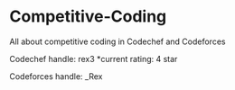 # Competitive-Coding
All about competitive coding in Codechef and Codeforces

Codechef handle: rex3
*current rating: 4 star

Codeforces handle: _Rex
